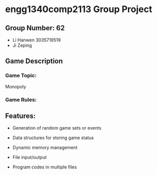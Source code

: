 # engg1340comp2113 Group Project #
## Group Number: 62
* Li Hanwen 3035719519
* Ji Zeping
## Game Description
### Game Topic:
Monopoly
### Game Rules:

## Features:
* Generation of random game sets or events

* Data structures for storing game status

* Dynamic memory management

* File input/output

* Program codes in multiple files
